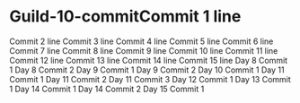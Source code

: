 # Guild-10-commitCommit 1 line
Commit 2 line
Commit 3 line
Commit 4 line
Commit 5 line
Commit 6 line
Commit 7 line
Commit 8 line
Commit 9 line
Commit 10 line
Commit 11 line
Commit 12 line
Commit 13 line
Commit 14 line
Commit 15 line
Day 8 Commit 1
Day 8 Commit 2
Day 9 Commit 1
Day 9 Commit 2
Day 10 Commit 1
Day 11 Commit 1
Day 11 Commit 2
Day 11 Commit 3
Day 12 Commit 1
Day 13 Commit 1
Day 14 Commit 1
Day 14 Commit 2
Day 15 Commit 1
